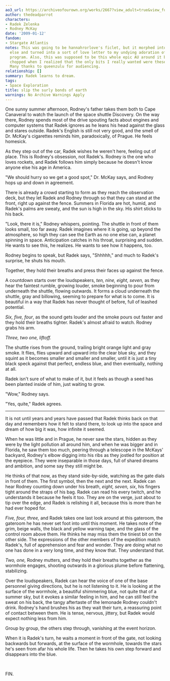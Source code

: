 ```yaml
---
ao3_url: https://archiveofourown.org/works/2667?view_adult=true&view_full_work=true
author: thedeadparrot
characters:
- Radek Zelenka
- Rodney McKay
date: '2009-01-12'
fandom:
- Stargate Atlantis
notes: This was going to be hannahrorlove's ficlet, but it morphed into something
  else and turned into a sort of love letter to my undying adoration of the space
  program. Also, this was supposed to be this whole epic AU around it but that got
  chopped when I realized that the only bits I really wanted were these two scenes.
  Many thanks to queenzulu for audiencing.
relationship: []
summary: Radek learns to dream.
tags:
- Space Exploration
title: slip the surly bonds of earth
warnings: No Archive Warnings Apply
---
```


One sunny summer afternoon, Rodney's father takes them both to Cape Canaveral to watch the launch of the space shuttle Discovery. On the way there, Rodney spends most of the drive spouting facts about engines and computer systems that Radek ignores as he leans his head against the glass and stares outside. Radek's English is still not very good, and the smell of Dr. McKay's cigarettes reminds him, paradoxically, of Prague. He feels homesick.

As they step out of the car, Radek wishes he weren't here, feeling out of place. This is Rodney's obsession, not Radek's. Rodney is the one who loves rockets, and Radek follows him simply because he doesn't know anyone else his age in America.

"We should hurry so we get a good spot," Dr. McKay says, and Rodney hops up and down in agreement.

There is already a crowd starting to form as they reach the observation deck, but they let Radek and Rodney through so that they can stand at the front, right up against the fence. Summers in Florida are hot, humid, and Radek's palms are sweaty, and the sun is high in the sky. His shirt sticks to his back.

"Look, there it is," Rodney whispers, pointing. The shuttle in front of them looks small, too far away. Radek imagines where it is going, up beyond the atmosphere, so high they can see the Earth as no one else can, a planet spinning in space. Anticipation catches in his throat, surprising and sudden. He wants to see this, he realizes. He wants to see how it happens, too.

Rodney begins to speak, but Radek says, "Shhhhh," and much to Radek's surprise, he shuts his mouth.

Together, they hold their breaths and press their faces up against the fence.

A countdown starts over the loudspeakers, *ten, nine, eight, seven,* as they hear the faintest rumble, growing louder, smoke beginning to pour from underneath the shuttle, flowing outwards. It forms a cloud underneath the shuttle, gray and billowing, seeming to prepare for what is to come. It is beautiful in a way that Radek has never thought of before, full of leashed potential.

*Six, five, four*, as the sound gets louder and the smoke pours out faster and they hold their breaths tighter. Radek's almost afraid to watch. Rodney grabs his arm.


*Three, two one, liftoff.*


The shuttle rises from the ground, trailing bright orange light and gray smoke. It flies, flies upward and upward into the clear blue sky, and they squint as it becomes smaller and smaller and smaller, until it is just a tiny black speck against that perfect, endless blue, and then eventually, nothing at all.

Radek isn't sure of what to make of it, but it feels as though a seed has been planted inside of him, just waiting to grow.

"Wow," Rodney says.

"Yes, quite," Radek agrees.



---

It is not until years and years have passed that Radek thinks back on that day and remembers how it felt to stand there, to look up into the space and dream of how big it was, how infinite it seemed.

When he was little and in Prague, he never saw the stars, hidden as they were by the light pollution all around him, and when he was bigger and in Florida, he saw them too much, peering through a telescope in the McKays' backyard, Rodney's elbow digging into his ribs as they jostled for position at the eyepiece. They were inseparable in those days, full of shared dreams and ambition, and some say they still might be.

He thinks of that now, as they stand side-by-side, watching as the gate dials in front of them. The first symbol, then the next and the next. Radek can hear Rodney counting down under his breath, *eight, seven, six*, his fingers tight around the straps of his bag. Radek can read his every twitch, and he understands it because he feels it too. They are on the verge, just about to tip over the edge, and Radek is relishing it all, because this is more than he had ever hoped for.

*Five, four, three,* and Radek takes one last look around at this gateroom, the gateroom he has never set foot into until this moment. He takes note of the grim, beige walls, the black and yellow warning tape, and the glass of the control room above them. He thinks he may miss them the tiniest bit on the other side. The expressions of the other members of the expedition match Radek's, full of apprehension and fear and wonder. They are doing what no one has done in a very long time, and they know that. They understand that.

*Two, one,* Rodney mutters, and they hold their breaths together as the wormhole engages, shooting outwards in a glorious plume before flattening, stabilizing.

Over the loudspeakers, Radek can hear the voice of one of the base personnel giving directions, but he is not listening to it. He is looking at the surface of the wormhole, a beautiful shimmering blue, not quite that of a summer sky, but it evokes a similar feeling in him, and he can still feel the sweat on his back, the tangy aftertaste of the lemonade Rodney couldn't drink. Rodney's hand brushes his as they wait their turn, a reassuring point of contact between them. He is tense, nervous, jittery, but Radek would expect nothing less from him.

Group by group, the others step through, vanishing at the event horizon.

When it is Radek's turn, he waits a moment in front of the gate, not looking backwards but forwards, at the surface of the wormhole, towards the stars he's seen from afar his whole life. Then he takes his own step forward and disappears into the blue.

 

FIN.